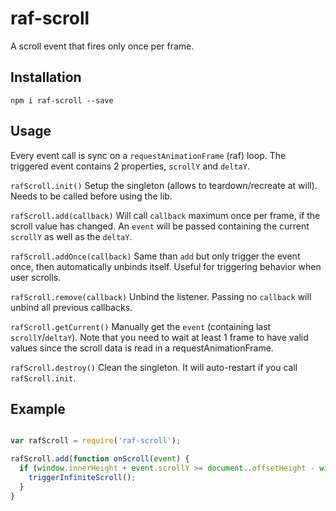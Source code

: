 raf-scroll
===
A scroll event that fires only once per frame.

## Installation

`npm i raf-scroll --save`

## Usage

Every event call is sync on a `requestAnimationFrame` (raf) loop.
The triggered event contains 2 properties, `scrollY` and `deltaY`.

`rafScroll.init()`
Setup the singleton (allows to teardown/recreate at will). Needs to be called before using the lib.

`rafScroll.add(callback)`
Will call `callback` maximum once per frame, if the scroll value has changed.
An `event` will be passed containing the current `scrollY` as well as the  `deltaY`.

`rafScroll.addOnce(callback)`
Same than `add` but only trigger the event once, then automatically unbinds itself. Useful for triggering behavior when user scrolls.

`rafScroll.remove(callback)`
Unbind the listener. Passing no `callback` will unbind all previous callbacks.

`rafScroll.getCurrent()`
Manually get the `event` (containing last `scrollY`/`deltaY`). Note that you need to wait at least 1 frame to have valid values since the scroll data is read in a requestAnimationFrame.

`rafScroll.destroy()`
Clean the singleton. It will auto-restart if you call `rafScroll.init`.

## Example

```js

var rafScroll = require('raf-scroll');

rafScroll.add(function onScroll(event) {
  if (window.innerHeight + event.scrollY >= document..offsetHeight - window.innerHeight * 0.5) {
    triggerInfiniteScroll();
  }
}

```